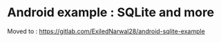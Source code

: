 # Android example : SQLite and more #

Moved to : https://gitlab.com/ExiledNarwal28/android-sqlite-example
